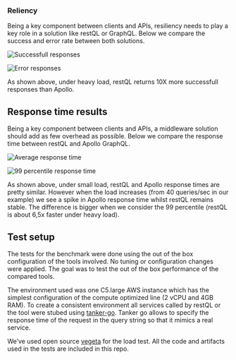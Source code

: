 ### Reliency

Being a key component between clients and APIs, resiliency needs to play a key role in a solution like restQL or GraphQL. Below we compare the success and error rate between both solutions.

![Successfull responses](https://docs.google.com/spreadsheets/d/e/2PACX-1vRuM9L7z60rDmjctuZzG4KdOD41JMwzXdwt_J-MyJYTpwi_TS4XjvkLwhrR3IK4rrBdj-J3kGWtSnu1/pubchart?oid=1261108315&format=image)

![Error responses](https://docs.google.com/spreadsheets/d/e/2PACX-1vRuM9L7z60rDmjctuZzG4KdOD41JMwzXdwt_J-MyJYTpwi_TS4XjvkLwhrR3IK4rrBdj-J3kGWtSnu1/pubchart?oid=1002516891&format=image)

As shown above, under heavy load, restQL returns 10X more successfull responses than Apollo.

## Response time results

Being a key component between clients and APIs, a middleware solution should add as few overhead as possible. Below we compare the response time between restQL and Apollo GraphQL.

![Average response time](https://docs.google.com/spreadsheets/d/e/2PACX-1vRuM9L7z60rDmjctuZzG4KdOD41JMwzXdwt_J-MyJYTpwi_TS4XjvkLwhrR3IK4rrBdj-J3kGWtSnu1/pubchart?oid=1622668985&format=image)

![99 percentile response time](https://docs.google.com/spreadsheets/d/e/2PACX-1vRuM9L7z60rDmjctuZzG4KdOD41JMwzXdwt_J-MyJYTpwi_TS4XjvkLwhrR3IK4rrBdj-J3kGWtSnu1/pubchart?oid=660505214&format=image)

As shown above, under small load, restQL and Apollo response times are pretty similar. However when the load increases (from 40 queries/sec in our example) we see a spike in Apollo response time whilst restQL remains stable. The difference is bigger when we consider the 99 percentile (restQL is about 6,5x faster under heavy load).  

## Test setup

The tests for the benchmark were done using the out of the box configuration of the tools involved. No tuning or configuration changes were applied. The goal was to test the out of the box performance of the compared tools.

The environment used was one C5.large AWS instance which has the simplest configuration of the compute optimized line (2 vCPU and 4GB RAM). To create a consistent environment all services called by restQL or the tool were stubed using [tanker-go]( https://github.com/MachadoLhes/tanker-go). Tanker go allows to specify the response time of the request in the query string so that it mimics a real service.

We’ve used open source [vegeta](https://github.com/tsenart/vegeta) for the load test. All the code and artifacts used in the tests are included in this repo.







